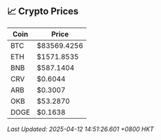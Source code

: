## 📈 Crypto Prices

| Coin | Price |
| ---- | ----- |
| BTC | $83569.4256 |
| ETH | $1571.8535 |
| BNB | $587.1404 |
| CRV | $0.6044 |
| ARB | $0.3007 |
| OKB | $53.2870 |
| DOGE | $0.1638 |

_Last Updated: 2025-04-12 14:51:26.601 +0800 HKT_